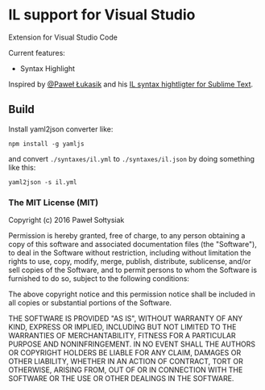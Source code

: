 # IL support for Visual Studio

Extension for Visual Studio Code 

Current features:
* Syntax Highlight


Inspired by [@Paweł Łukasik](https://twitter.com/pawel_lukasik) and his [IL syntax hightligter for Sublime Text](https://bitbucket.org/octalsolutions/cil-sublime).

## Build

Install yaml2json converter like:

```
npm install -g yamljs
```

and convert ```./syntaxes/il.yml``` to ```./syntaxes/il.json``` by doing something like this:

```
yaml2json -s il.yml
```

### The MIT License (MIT)
Copyright (c) 2016 Paweł Sołtysiak

Permission is hereby granted, free of charge, to any person obtaining a copy of this software and associated documentation files (the "Software"), to deal in the Software without restriction, including without limitation the rights to use, copy, modify, merge, publish, distribute, sublicense, and/or sell copies of the Software, and to permit persons to whom the Software is furnished to do so, subject to the following conditions:

The above copyright notice and this permission notice shall be included in all copies or substantial portions of the Software.

THE SOFTWARE IS PROVIDED "AS IS", WITHOUT WARRANTY OF ANY KIND, EXPRESS OR IMPLIED, INCLUDING BUT NOT LIMITED TO THE WARRANTIES OF MERCHANTABILITY, FITNESS FOR A PARTICULAR PURPOSE AND NONINFRINGEMENT. IN NO EVENT SHALL THE AUTHORS OR COPYRIGHT HOLDERS BE LIABLE FOR ANY CLAIM, DAMAGES OR OTHER LIABILITY, WHETHER IN AN ACTION OF CONTRACT, TORT OR OTHERWISE, ARISING FROM, OUT OF OR IN CONNECTION WITH THE SOFTWARE OR THE USE OR OTHER DEALINGS IN THE SOFTWARE.